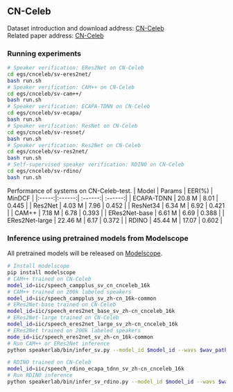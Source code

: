 ## CN-Celeb

Dataset introduction and download address: [CN-Celeb](http://cnceleb.org/) <br>
Related paper address: [CN-Celeb](https://arxiv.org/pdf/2012.12468.pdf)

### Running experiments
``` sh
# Speaker verification: ERes2Net on CN-Celeb
cd egs/cnceleb/sv-eres2net/
bash run.sh
# Speaker verification: CAM++ on CN-Celeb
cd egs/cnceleb/sv-cam++/
bash run.sh
# Speaker verification: ECAPA-TDNN on CN-Celeb
cd egs/cnceleb/sv-ecapa/
bash run.sh
# Speaker verification: ResNet on CN-Celeb
cd egs/cnceleb/sv-resnet/
bash run.sh
# Speaker verification: Res2Net on CN-Celeb
cd egs/cnceleb/sv-res2net/
bash run.sh
# Self-supervised speaker verification: RDINO on CN-Celeb
cd egs/cnceleb/sv-rdino/
bash run.sh
```
Performance of systems on CN-Celeb-test.
| Model | Params | EER(%) | MinDCF |
|:-----:|:------:| :------:| :------:|
| ECAPA-TDNN | 20.8 M | 8.01 | 0.445 |
| Res2Net | 4.03 M | 7.96 | 0.452 |
| ResNet34 | 6.34 M | 6.92 | 0.421 |
| CAM++ | 7.18 M | 6.78 | 0.393 |
| ERes2Net-base | 6.61 M | 6.69 | 0.388 |
| ERes2Net-large | 22.46 M | 6.17 | 0.372 |
| RDINO | 45.44 M | 17.07 | 0.602 |

### Inference using pretrained models from Modelscope
All pretrained models will be released on [Modelscope](https://www.modelscope.cn/models?page=1&tasks=speaker-verification&type=audio). <br>

``` sh
# Install modelscope
pip install modelscope
# CAM++ trained on CN-Celeb
model_id=iic/speech_campplus_sv_cn_cnceleb_16k
# CAM++ trained on 200k labeled speakers
model_id=iic/speech_campplus_sv_zh-cn_16k-common
# ERes2Net-base trained on CN-Celeb
model_id=iic/speech_eres2net_base_sv_zh-cn_cnceleb_16k
# ERes2Net-large trained on CN-Celeb
model_id=iic/speech_eres2net_large_sv_zh-cn_cnceleb_16k
# ERes2Net trained on 200k labeled speakers
mode_id=iic/speech_eres2net_sv_zh-cn_16k-common
# Run CAM++ or ERes2Net inference
python speakerlab/bin/infer_sv.py --model_id $model_id --wavs $wav_path

# RDINO trained on CN-Celeb
model_id=iic/speech_rdino_ecapa_tdnn_sv_zh-cn_cnceleb_16k
# Run RDINO inference
python speakerlab/bin/infer_sv_rdino.py --model_id $model_id --wavs $wav_path
```


